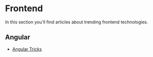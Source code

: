 # Frontend

In this section you'll find articles about trending frontend technologies.

## Angular

* [Angular Tricks](anglular-tricks.md)

